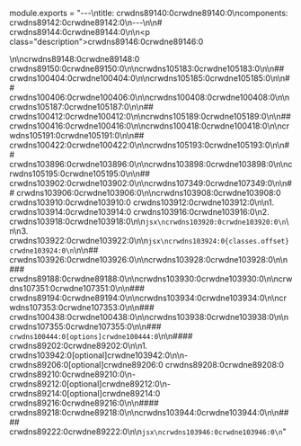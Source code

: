 module.exports = "---\ntitle: crwdns89140:0crwdne89140:0\ncomponents: crwdns89142:0crwdne89142:0\n---\n\n# crwdns89144:0crwdne89144:0\n\n<p class=\"description\">crwdns89146:0crwdne89146:0</p>\n\ncrwdns89148:0crwdne89148:0 crwdns89150:0crwdne89150:0\n\ncrwdns105183:0crwdne105183:0\n\n## crwdns100404:0crwdne100404:0\n\ncrwdns105185:0crwdne105185:0\n\n## crwdns100406:0crwdne100406:0\n\ncrwdns100408:0crwdne100408:0\n\ncrwdns105187:0crwdne105187:0\n\n## crwdns100412:0crwdne100412:0\n\ncrwdns105189:0crwdne105189:0\n\n## crwdns100416:0crwdne100416:0\n\ncrwdns100418:0crwdne100418:0\n\ncrwdns105191:0crwdne105191:0\n\n## crwdns100422:0crwdne100422:0\n\ncrwdns105193:0crwdne105193:0\n\n## crwdns103896:0crwdne103896:0\n\ncrwdns103898:0crwdne103898:0\n\ncrwdns105195:0crwdne105195:0\n\n## crwdns103902:0crwdne103902:0\n\ncrwdns107349:0crwdne107349:0\n\n## crwdns103906:0crwdne103906:0\n\ncrwdns103908:0crwdne103908:0 crwdns103910:0crwdne103910:0 crwdns103912:0crwdne103912:0\n\n1. crwdns103914:0crwdne103914:0 crwdns103916:0crwdne103916:0\n2. crwdns103918:0crwdne103918:0\n\n```jsx\ncrwdns103920:0crwdne103920:0\n```\n\n3. crwdns103922:0crwdne103922:0\n\n```jsx\ncrwdns103924:0{classes.offset}crwdne103924:0\n```\n\n## crwdns103926:0crwdne103926:0\n\ncrwdns103928:0crwdne103928:0\n\n### crwdns89188:0crwdne89188:0\n\ncrwdns103930:0crwdne103930:0\n\ncrwdns107351:0crwdne107351:0\n\n### crwdns89194:0crwdne89194:0\n\ncrwdns103934:0crwdne103934:0\n\ncrwdns107353:0crwdne107353:0\n\n### crwdns100438:0crwdne100438:0\n\ncrwdns103938:0crwdne103938:0\n\ncrwdns107355:0crwdne107355:0\n\n### `crwdns100444:0[options]crwdne100444:0`\n\n#### crwdns89202:0crwdne89202:0\n\n1. crwdns103942:0[optional]crwdne103942:0\n\n- crwdns89206:0[optional]crwdne89206:0 crwdns89208:0crwdne89208:0 crwdns89210:0crwdne89210:0\n- crwdns89212:0[optional]crwdne89212:0\n- crwdns89214:0[optional]crwdne89214:0 crwdns89216:0crwdne89216:0\n\n#### crwdns89218:0crwdne89218:0\n\ncrwdns103944:0crwdne103944:0\n\n#### crwdns89222:0crwdne89222:0\n\n```jsx\ncrwdns103946:0crwdne103946:0\n```"